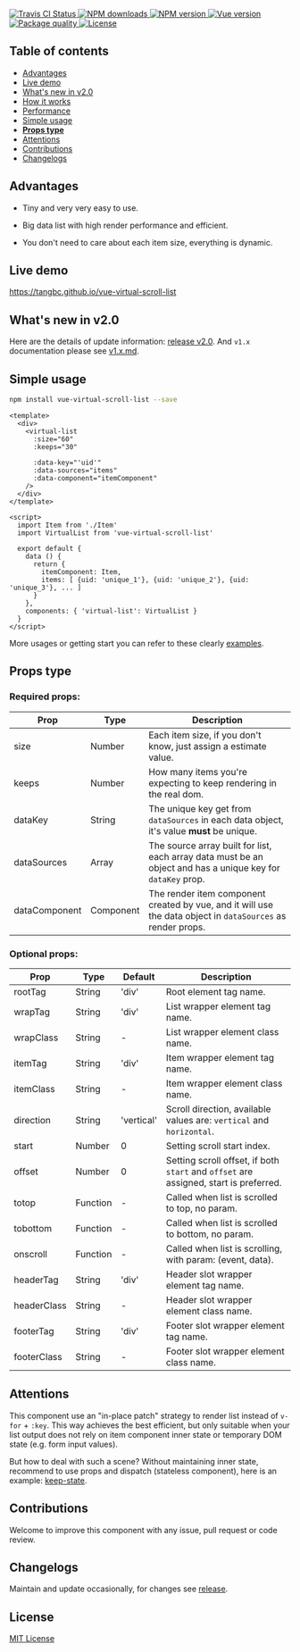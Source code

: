 <p>
  <a href="https://travis-ci.org/tangbc/vue-virtual-scroll-list">
    <img alt="Travis CI Status" src="https://travis-ci.org/tangbc/vue-virtual-scroll-list.svg?branch=master"/>
  </a>
  <!-- <a href="https://codecov.io/gh/tangbc/vue-virtual-scroll-list">
    <img alt="Code Coverage" src="https://codecov.io/gh/tangbc/vue-virtual-scroll-list/branch/master/graph/badge.svg"/>
  </a> -->
  <a href="https://npmjs.com/package/vue-virtual-scroll-list">
    <img alt="NPM downloads" src="https://img.shields.io/npm/dm/vue-virtual-scroll-list.svg">
  </a>
  <a href="https://npmjs.com/package/vue-virtual-scroll-list">
    <img alt="NPM version" src="https://img.shields.io/npm/v/vue-virtual-scroll-list.svg"/>
  </a>
  <a href="https://vuejs.org/">
    <img alt="Vue version" src="https://img.shields.io/badge/vue-%3E=2.3.0-brightgreen.svg"/>
  </a>
  <a href="http://packagequality.com/#?package=vue-virtual-scroll-list">
    <img alt="Package quality" src="https://npm.packagequality.com/shield/vue-virtual-scroll-list.svg">
  </a>
  <a href="https://opensource.org/licenses/MIT">
    <img alt="License" src="https://img.shields.io/npm/l/vue-virtual-scroll-list.svg">
  </a>
</p>

## Table of contents

* [Advantages](#advantages)
* [Live demo](#live-demo)
* [What's new in v2.0](#whats-new-in-v20)
* [How it works](#how-it-works)
* [Performance](#performance)
* [Simple usage](#simple-usage)
* [**Props type**](#props-type)
* [Attentions](#attentions)
* [Contributions](#contributions)
* [Changelogs](#changelogs)


## Advantages

* Tiny and very very easy to use.

* Big data list with high render performance and efficient.

* You don't need to care about each item size, everything is dynamic.


## Live demo

https://tangbc.github.io/vue-virtual-scroll-list


## What's new in v2.0

Here are the details of update information: [release v2.0](). And `v1.x` documentation please see [v1.x.md]().


## Simple usage

```bash
npm install vue-virtual-scroll-list --save
```

```vue
<template>
  <div>
    <virtual-list
      :size="60"
      :keeps="30"

      :data-key="'uid'"
      :data-sources="items"
      :data-component="itemComponent"
    />
  </div>
</template>

<script>
  import Item from './Item'
  import VirtualList from 'vue-virtual-scroll-list'

  export default {
    data () {
      return {
        itemComponent: Item,
        items: [ {uid: 'unique_1'}, {uid: 'unique_2'}, {uid: 'unique_3'}, ... ]
      }
    },
    components: { 'virtual-list': VirtualList }
  }
</script>
```

More usages or getting start you can refer to these clearly [examples](https://tangbc.github.com/vue-virtual-scroll-list).


## Props type

### Required props:

| **Prop**      | **Type**  | **Description**                                                                                             |
|---------------|-----------|-------------------------------------------------------------------------------------------------------------|
| size          | Number    | Each item size, if you don't know, just assign a estimate value.                                            |
| keeps         | Number    | How many items you're expecting to keep rendering in the real dom.                                          |
| dataKey       | String    | The unique key get from `dataSources` in each data object, it's value **must** be unique.                   |
| dataSources   | Array     | The source array built for list, each array data must be an object and has a unique key for `dataKey` prop. |
| dataComponent | Component | The render item component created by vue, and it will use the data object in `dataSources` as render props. |

### Optional props:

| **Prop**  | **Type** | **Default** | **Description**                                                                         |
|-----------|----------|-------------|-----------------------------------------------------------------------------------------|
| rootTag     | String   | 'div'       | Root element tag name.                                                                |
| wrapTag     | String   | 'div'       | List wrapper element tag name.                                                        |
| wrapClass   | String   | -           | List wrapper element class name.                                                      |
| itemTag     | String   | 'div'       | Item wrapper element tag name.                                                        |
| itemClass   | String   | -           | Item wrapper element class name.                                                      |
| direction   | String   | 'vertical'  | Scroll direction, available values are: `vertical` and `horizontal`.                  |
| start       | Number   | 0           | Setting scroll start index.                                                           |
| offset      | Number   | 0           | Setting scroll offset, if both `start` and `offset` are assigned, start is preferred. |
| totop       | Function | -           | Called when list is scrolled to top, no param.                                        |
| tobottom    | Function | -           | Called when list is scrolled to bottom, no param.                                     |
| onscroll    | Function | -           | Called when list is scrolling, with param: (event, data).                             |
| headerTag   | String   | 'div'       | Header slot wrapper element tag name.                                                 |
| headerClass | String   | -           | Header slot wrapper element class name.                                               |
| footerTag   | String   | 'div'       | Footer slot wrapper element tag name.                                                 |
| footerClass | String   | -           | Footer slot wrapper element class name.                                               |


## Attentions

This component use an "in-place patch" strategy to render list instead of `v-for` + `:key`. This way achieves the best efficient, but only suitable when your list output does not rely on item component inner state or temporary DOM state (e.g. form input values).

But how to deal with such a scene? Without maintaining inner state, recommend to use props and dispatch (stateless component), here is an example: [keep-state](https://tangbc.github.com/vue-virtual-scroll-list/#/keep-state).


## Contributions

Welcome to improve this component with any issue, pull request or code review.


## Changelogs

Maintain and update occasionally, for changes see [release](https://github.com/tangbc/vue-virtual-scroll-list/releases).


## License

[MIT License](https://github.com/tangbc/vue-virtual-scroll-list/blob/master/LICENSE)
